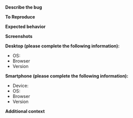 **Describe the bug**
<!-- A clear and concise description of what the bug is. -->

**To Reproduce**
<!-- Steps to reproduce the behavior: -->
<!-- 1. Go to '...' -->
<!-- 2. Click on '....' -->
<!-- 3. Scroll down to '....' -->
<!-- 4. See error -->

**Expected behavior**
<!-- A clear and concise description of what you expected to happen. -->

**Screenshots**
<!-- If applicable, add screenshots to help explain your problem. -->

**Desktop (please complete the following information):**
- OS: <!-- [e.g. iOS] -->
- Browser <!-- [e.g. chrome, safari] -->
- Version <!-- [e.g. 22] -->

**Smartphone (please complete the following information):**
- Device: <!-- [e.g. iPhone6] -->
- OS: <!-- [e.g. iOS8.1] -->
- Browser <!-- [e.g. stock browser, safari] -->
- Version <!-- [e.g. 22] -->

**Additional context**
<!-- Add any other context about the problem here. -->
